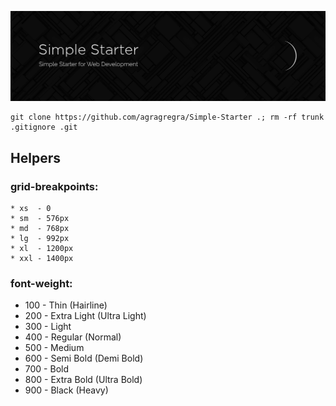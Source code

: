 ![Simple-Starter](https://raw.githubusercontent.com/agragregra/Simple-Starter/main/images/preview.png)
```
git clone https://github.com/agragregra/Simple-Starter .; rm -rf trunk .gitignore .git
```

## Helpers

### grid-breakpoints:
```
* xs  - 0
* sm  - 576px
* md  - 768px
* lg  - 992px
* xl  - 1200px
* xxl - 1400px
```
### font-weight:

* 100 - Thin (Hairline)
* 200 - Extra Light (Ultra Light)
* 300 - Light
* 400 - Regular (Normal)
* 500 - Medium
* 600 - Semi Bold (Demi Bold)
* 700 - Bold
* 800 - Extra Bold (Ultra Bold)
* 900 - Black (Heavy)

